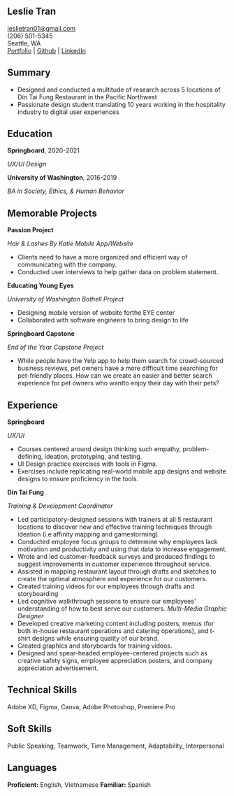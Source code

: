 ## Leslie Tran

leslietran01@gmail.com  
(206) 501-5345  
Seattle, WA  
[Portfolio](https://www.leslietdesigns.com/) | [Github](github.com/leslietran01) | [LinkedIn](https://www.linkedin.com/in/leslietran01/)

## Summary
- Designed and conducted a multitude of research across 5 locations of Din Tai Fung Restaurant in the Pacific Northwest
- Passionate design student translating 10 years working in the hospitality industry to digital user experiences

## Education

**Springboard**, 2020-2021

_UX/UI Design_

**University of Washington**, 2016-2019

_BA in Society, Ethics, & Human Behavior_

## Memorable Projects

**Passion Project**

_Hair & Lashes By Katie Mobile App/Website_
- Clients need to have a more organized and efficient way of communicating with the
company.
- Conducted user interviews to help gather data on problem statement.

**Educating Young Eyes**

_University of Washington Bothell Project_
- Designing mobile version of website forthe EYE center
- Collaborated with software engineers to bring design to life

**Springboard Capstone**

_End of the Year Capstone Project_
- While people have the Yelp app to help them search for crowd-sourced business
reviews, pet owners have a more difficult time searching for pet-friendly places. How
can we create an easier and better search experience for pet owners who wantto
enjoy their day with their pets?

## Experience

**Springboard**

_UX/UI_
- Courses centered around design thinking such empathy, problem-defining, ideation,
prototyping, and testing.
- UI Design practice exercises with tools in Figma.
- Exercises include replicating real-world mobile app designs and website designs to ensure
proficiency in the tools.

**Din Tai Fung**

_Training & Development Coordinator_
- Led participatory-designed sessions with trainers at all 5 restaurant locations to discover
new and effective training techniques through ideation (i.e affinity mapping and gamestorming).
- Conducted employee focus groups to determine why employees lack motivation and
productivity and using that data to increase engagement.
- Wrote and led customer-feedback surveys and produced findings to suggest improvements
in customer experience throughout service.
- Assisted in mapping restaurant layout through drafts and sketches to create the optimal
atmosphere and experience for our customers.
- Created training videos for our employees through drafts and storyboarding
- Led cognitive walkthrough sessions to ensure our employees' understanding of how to best
serve our customers.
_Multi-Media Graphic Designer_
- Developed creative marketing content including posters, menus (for both in-house restaurant
operations and catering operations), and t-shirt designs while ensuring quality of our brand.
- Created graphics and storyboards for training videos.
- Designed and spear-headed employee-centered projects such as creative safety signs,
employee appreciation posters, and company appreciation advertisement.

## Technical Skills
Adobe XD, Figma, Canva, Adobe Photoshop, Premiere Pro

## Soft Skills
Public Speaking, Teamwork, Time Management, Adaptability, Interpersonal

## Languages
**Proficient:** English, Vietnamese
**Familiar:** Spanish